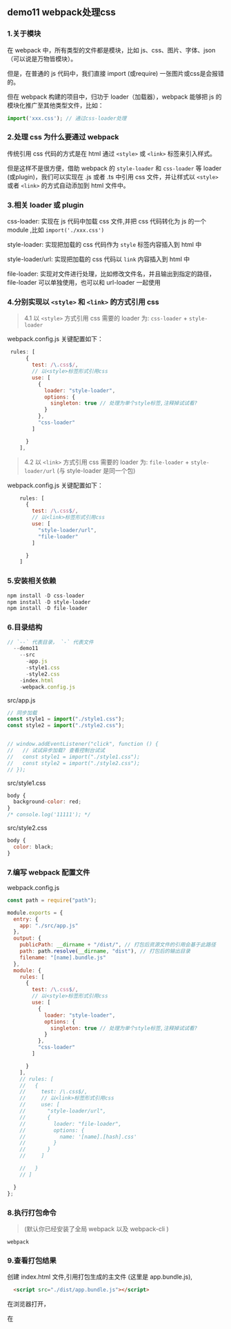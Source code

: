 ## demo11 webpack处理css

### 1.关于模块
在 webpack 中，所有类型的文件都是模块，比如 js、css、图片、字体、json（可以说是万物皆模块）。

但是，在普通的 js 代码中，我们直接 import (或require) 一张图片或css是会报错的。

但在 webpack 构建的项目中，归功于 loader（加载器），webpack 能够把 js 的模块化推广至其他类型文件，比如：
```javascript
import('xxx.css'); // 通过css-loader处理
```

### 2.处理 css 为什么要通过 webpack
传统引用 css 代码的方式是在 html 通过 `<style>` 或 `<link>` 标签来引入样式。

但是这样不是很方便，借助 webpack 的 `style-loader` 和 `css-loader` 等 loader (或plugin)，我们可以实现在 .js 或者 .ts 中引用 css 文件，并让样式以 `<style>` 或者 `<link>` 的方式自动添加到 html 文件中。

### 3.相关 loader 或 plugin
css-loader: 实现在 js 代码中加载 css 文件,并把 css 代码转化为 js 的一个 module ,比如 `import('./xxx.css')`

style-loader: 实现把加载的 css 代码作为 `style` 标签内容插入到 html 中

style-loader/url: 实现把加载的 css 代码以 `link` 内容插入到 html 中

file-loader: 实现对文件进行处理，比如修改文件名，并且输出到指定的路径，
file-loader 可以单独使用，也可以和 url-loader 一起使用

### 4.分别实现以 `<style>` 和 `<link>` 的方式引用 css
>4.1 以 `<style>` 方式引用 css 需要的 loader 为: `css-loader` + `style-loader`

webpack.config.js 关键配置如下：
```javascript
 rules: [
      {
        test: /\.css$/,
        // 以<style>标签形式引用css
        use: [
          {
            loader: "style-loader",
            options: {
              singleton: true // 处理为单个style标签,注释掉试试看?
            }
          },
          "css-loader"
        ]

      }
    ],
```

>4.2 以 `<link>` 方式引用 css 需要的 loader 为: `file-loader` + `style-loader/url` (与 style-loader 是同一个包)

webpack.config.js 关键配置如下：
```javascript
    rules: [
      {
        test: /\.css$/,
        // 以<link>标签形式引用css
        use: [
          "style-loader/url",
          "file-loader"
        ]

      }
    ]
```


### 5.安装相关依赖
```javascript
npm install -D css-loader
npm install -D style-loader
npm install -D file-loader
```


### 6.目录结构
```javascript
// `--` 代表目录， `-` 代表文件
  --demo11
    --src
      -app.js
      -style1.css
      -style2.css
    -index.html
    -webpack.config.js
```

src/app.js
```javascript
// 同步加载
const style1 = import("./style1.css");
const style2 = import("./style2.css");


// window.addEventListener("click", function () {
//   // 试试异步加载? 查看控制台试试
//   const style1 = import("./style1.css");
//   const style2 = import("./style2.css");
// });
```

src/style1.css
```javascript
body {
  background-color: red;
}
/* console.log('11111'); */
```

src/style2.css
```javascript
body {
  color: black;
}
```

### 7.编写 webpack 配置文件
webpack.config.js

```javascript
const path = require("path");

module.exports = {
  entry: {
    app: "./src/app.js"
  },
  output: {
    publicPath: __dirname + "/dist/", // 打包后资源文件的引用会基于此路径
    path: path.resolve(__dirname, "dist"), // 打包后的输出目录
    filename: "[name].bundle.js"
  },
  module: {
    rules: [
      {
        test: /\.css$/,
        // 以<style>标签形式引用css
        use: [
          {
            loader: "style-loader",
            options: {
              singleton: true // 处理为单个style标签,注释掉试试看?
            }
          },
          "css-loader"
        ]

      }
    ],
    // rules: [
    //   {
    //     test: /\.css$/,
    //     // 以<link>标签形式引用css
    //     use: [
    //       "style-loader/url",
    //       {
    //         loader: "file-loader",
    //         options: {
    //           name: '[name].[hash].css'
    //         }
    //       }
    //     ]

    //   }
    // ]

  }
};
```

### 8.执行打包命令

>(默认你已经安装了全局 webpack 以及 webpack-cli )

```javacript
webpack
```

### 9.查看打包结果

创建 index.html 文件,引用打包生成的主文件 (这里是 app.bundle.js),
```html
  <script src="./dist/app.bundle.js"></script>
```
在浏览器打开，

在 <style> 模式下，会发现 css 以 `<style>` 的方式添加在 `<head>` 中，并且在设置 `singleton` 为 `true` 时，webpack 会把多个 css 文件合并在同一个 `<style>` 中。

在 <link> 模式下，会发现 css 以 `<link>` 的方式引用在 `<head>` 中。


### 10.源码地址
demo 代码地址: https://github.com/zltshadow/webpack-demo/tree/master/demo11-css

仓库代码地址(及目录): https://github.com/zltshadow/webpack-demo



